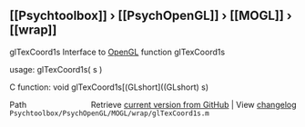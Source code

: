 ## [[Psychtoolbox]] &#8250; [[PsychOpenGL]] &#8250; [[MOGL]] &#8250; [[wrap]]

glTexCoord1s  Interface to [OpenGL](OpenGL) function glTexCoord1s  
  
usage:  glTexCoord1s( s )  
  
C function:  void glTexCoord1s[(GLshort]((GLshort) s)  




<div class="code_header" style="text-align:right;">
  <span style="float:left;">Path&nbsp;&nbsp;</span> <span class="counter">Retrieve <a href=
  "https://raw.github.com/Psychtoolbox-3/Psychtoolbox-3/beta/Psychtoolbox/PsychOpenGL/MOGL/wrap/glTexCoord1s.m">current version from GitHub</a> | View <a href=
  "https://github.com/Psychtoolbox-3/Psychtoolbox-3/commits/beta/Psychtoolbox/PsychOpenGL/MOGL/wrap/glTexCoord1s.m">changelog</a></span>
</div>
<div class="code">
  <code>Psychtoolbox/PsychOpenGL/MOGL/wrap/glTexCoord1s.m</code>
</div>

